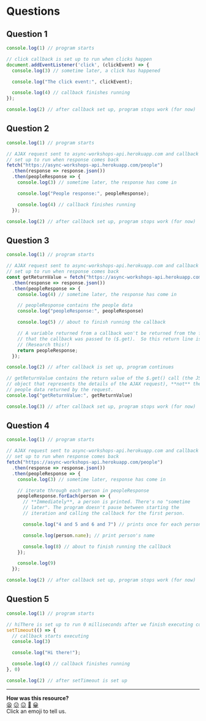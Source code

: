 # Questions

## Question 1

```javascript
console.log(1) // program starts

// click callback is set up to run when clicks happen
document.addEventListener('click', (clickEvent) => {
  console.log(3) // sometime later, a click has happened

  console.log("The click event:", clickEvent);

  console.log(4) // callback finishes running
});

console.log(2) // after callback set up, program stops work (for now)
```

## Question 2

```javascript
console.log(1) // program starts

// AJAX request sent to async-workshops-api.herokuapp.com and callback
// set up to run when response comes back
fetch("https://async-workshops-api.herokuapp.com/people")
  .then(response => response.json())
  .then(peopleResponse => {
    console.log(3) // sometime later, the response has come in

    console.log("People response:", peopleResponse);

    console.log(4) // callback finishes running
  });

console.log(2) // after callback set up, program stops work (for now)
```

## Question 3

```javascript
console.log(1) // program starts

// AJAX request sent to async-workshops-api.herokuapp.com and callback
// set up to run when response comes back
const getReturnValue = fetch("https://async-workshops-api.herokuapp.com/people")
  .then(response => response.json())
  .then(peopleResponse => {
    console.log(4) // sometime later, the response has come in

    // peopleResponse contains the people data
    console.log("peopleResponse:", peopleResponse)

    console.log(5) // about to finish running the callback

    // A variable returned from a callback won't be returned from the function
    // that the callback was passed to ($.get).  So this return line is redundant.
    // (Research this!)
    return peopleResponse;
  });

console.log(2) // after callback is set up, program continues

// getReturnValue contains the return value of the $.get() call (the JS
// object that represents the details of the AJAX request), **not** the
// people data returned by the request.
console.log("getReturnValue:", getReturnValue)

console.log(3) // after callback set up, program stops work (for now)
```

## Question 4

```javascript
console.log(1) // program starts

// AJAX request sent to async-workshops-api.herokuapp.com and callback
// set up to run when response comes back
fetch("https://async-workshops-api.herokuapp.com/people")
  .then(response => response.json())
  .then(peopleResponse => {
    console.log(3) // sometime later, response has come in

    // iterate through each person in peopleResponse
    peopleResponse.forEach(person => {
      // **Immediately**, a person is printed. There's no "sometime
      // later". The program doesn't pause between starting the
      // iteration and calling the callback for the first person.

      console.log("4 and 5 and 6 and 7") // prints once for each person

      console.log(person.name); // print person's name

      console.log(8) // about to finish running the callback
    });

    console.log(9)
  });

console.log(2) // after callback set up, program stops work (for now)
```

## Question 5

```javascript
console.log(1) // program starts

// hiThere is set up to run 0 milliseconds after we finish executing console.log(2)
setTimeout(() => {
  // callback starts executing
  console.log(3)

  console.log("Hi there!");

  console.log(4) // callback finishes running
}, 0)

console.log(2) // after setTimeout is set up
```

<!-- BEGIN GENERATED SECTION DO NOT EDIT -->

---

**How was this resource?**  
[😫](https://airtable.com/shrUJ3t7KLMqVRFKR?prefill_Repository=skills-workshops&prefill_File=javascript_fundamentals/callbacks_following_the_flow_of_control/exemplar_dont_read_until_workshop_over/questions.md&prefill_Sentiment=😫) [😕](https://airtable.com/shrUJ3t7KLMqVRFKR?prefill_Repository=skills-workshops&prefill_File=javascript_fundamentals/callbacks_following_the_flow_of_control/exemplar_dont_read_until_workshop_over/questions.md&prefill_Sentiment=😕) [😐](https://airtable.com/shrUJ3t7KLMqVRFKR?prefill_Repository=skills-workshops&prefill_File=javascript_fundamentals/callbacks_following_the_flow_of_control/exemplar_dont_read_until_workshop_over/questions.md&prefill_Sentiment=😐) [🙂](https://airtable.com/shrUJ3t7KLMqVRFKR?prefill_Repository=skills-workshops&prefill_File=javascript_fundamentals/callbacks_following_the_flow_of_control/exemplar_dont_read_until_workshop_over/questions.md&prefill_Sentiment=🙂) [😀](https://airtable.com/shrUJ3t7KLMqVRFKR?prefill_Repository=skills-workshops&prefill_File=javascript_fundamentals/callbacks_following_the_flow_of_control/exemplar_dont_read_until_workshop_over/questions.md&prefill_Sentiment=😀)  
Click an emoji to tell us.

<!-- END GENERATED SECTION DO NOT EDIT -->
